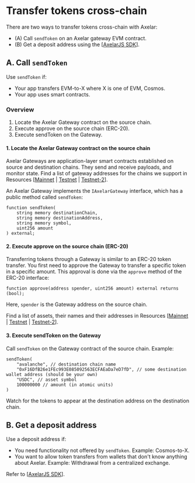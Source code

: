 # Transfer tokens cross-chain

There are two ways to transfer tokens cross-chain with Axelar:

- (A) Call `sendToken` on an Axelar gateway EVM contract.
- (B) Get a deposit address using the [[AxelarJS SDK](axelarjs-sdk/token-transfer-dep-addr)].

## A. Call `sendToken`

Use `sendToken` if:

- Your app transfers EVM-to-X where X is one of EVM, Cosmos.
- Your app uses smart contracts.

### Overview

1. Locate the Axelar Gateway contract on the source chain.
2. Execute approve on the source chain (ERC-20).
3. Execute sendToken on the Gateway.

#### 1. Locate the Axelar Gateway contract on the source chain

Axelar Gateways are application-layer smart contracts established on source and destination chains. They send and receive payloads, and monitor state. Find a list of gateway addresses for the chains we support in Resources [[Mainnet](../resources/mainnet) | [Testnet](../resources/testnet) | [Testnet-2](../resources/testnet-2)].

An Axelar Gateway implements the `IAxelarGateway` interface, which has a public method called `sendToken`:

```solidity
function sendToken(
    string memory destinationChain,
    string memory destinationAddress,
    string memory symbol,
    uint256 amount
) external;
```

#### 2. Execute approve on the source chain (ERC-20)

Transferring tokens through a Gateway is similar to an ERC-20 token transfer. You first need to approve the Gateway to transfer a specific token in a specific amount. This approval is done via the `approve` method of the ERC-20 interface:

```solidity
function approve(address spender, uint256 amount) external returns (bool);
```

Here, `spender` is the Gateway address on the source chain.

Find a list of assets, their names and their addresses in Resources [[Mainnet](../resources/mainnet) | [Testnet](../resources/testnet) | [Testnet-2](../resources/testnet-2)].

#### 3. Execute sendToken on the Gateway

Call `sendToken` on the Gateway contract of the source chain. Example:

```solidity
sendToken(
    "avalanche", // destination chain name
    "0xF16DfB26e1FEc993E085092563ECFAEaDa7eD7fD", // some destination wallet address (should be your own)
    "USDC", // asset symbol
    100000000 // amount (in atomic units)
)
```

Watch for the tokens to appear at the destination address on the destination chain.

## B. Get a deposit address
Use a deposit address if:

- You need functionality not offered by `sendToken`. Example: Cosmos-to-X.
- You want to allow token transfers from wallets that don't know anything about Axelar. Example: Withdrawal from a centralized exchange.


Refer to [[AxelarJS SDK](axelarjs-sdk/token-transfer-dep-addr)].
